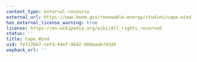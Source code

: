 ```yaml
---
content_type: external-resource
external_url: https://www.boem.gov/renewable-energy/studies/cape-wind
has_external_license_warning: true
license: https://en.wikipedia.org/wiki/All_rights_reserved
status: ''
title: Cape Wind
uid: fef27bb7-cefd-44ef-9642-00daaab7d2d4
wayback_url: ''
---
```

